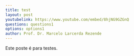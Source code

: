 ```yaml
---
title: test
layout: post
youtubelink: https://www.youtube.com/embed/8hjNG9GZGnQ
questions: questions1
options: options1
author: Prof. Dr. Marcelo Larcerda Rezende
---
```


Este poste é para testes.
